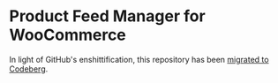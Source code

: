 # Product Feed Manager for WooCommerce

In light of GitHub's enshittification, this repository has been [migrated to Codeberg](https://codeberg.org/rimas/wp-woocommerce-feed-manager/).
